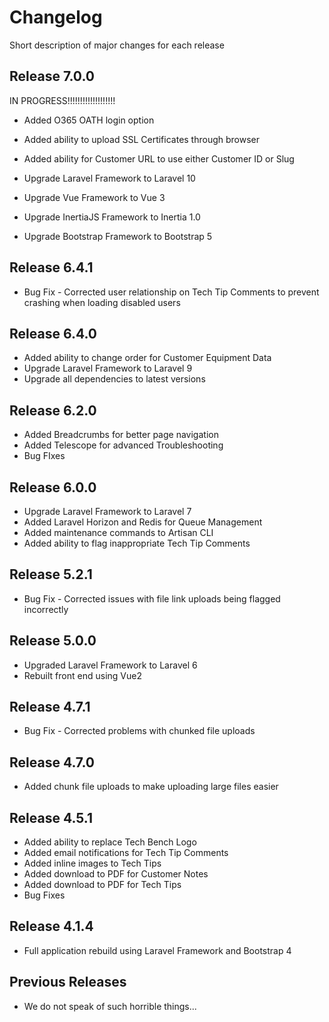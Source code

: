 # Changelog

Short description of major changes for each release

## Release 7.0.0

IN PROGRESS!!!!!!!!!!!!!!!!!!!

- Added O365 OATH login option
- Added ability to upload SSL Certificates through browser
- Added ability for Customer URL to use either Customer ID or Slug

- Upgrade Laravel Framework to Laravel 10
- Upgrade Vue Framework to Vue 3
- Upgrade InertiaJS Framework to Inertia 1.0
- Upgrade Bootstrap Framework to Bootstrap 5

## Release 6.4.1

- Bug Fix - Corrected user relationship on Tech Tip Comments to prevent crashing when loading disabled users

## Release 6.4.0

- Added ability to change order for Customer Equipment Data
- Upgrade Laravel Framework to Laravel 9
- Upgrade all dependencies to latest versions

## Release 6.2.0

- Added Breadcrumbs for better page navigation
- Added Telescope for advanced Troubleshooting
- Bug FIxes

## Release 6.0.0

- Upgrade Laravel Framework to Laravel 7
- Added Laravel Horizon and Redis for Queue Management
- Added maintenance commands to Artisan CLI
- Added ability to flag inappropriate Tech Tip Comments

## Release 5.2.1

- Bug Fix - Corrected issues with file link uploads being flagged incorrectly

## Release 5.0.0

- Upgraded Laravel Framework to Laravel 6
- Rebuilt front end using Vue2

## Release 4.7.1

- Bug Fix - Corrected problems with chunked file uploads

## Release 4.7.0

- Added chunk file uploads to make uploading large files easier

## Release 4.5.1

- Added ability to replace Tech Bench Logo
- Added email notifications for Tech Tip Comments
- Added inline images to Tech Tips
- Added download to PDF for Customer Notes
- Added download to PDF for Tech Tips
- Bug Fixes

## Release 4.1.4

- Full application rebuild using Laravel Framework and Bootstrap 4

## Previous Releases

- We do not speak of such horrible things...